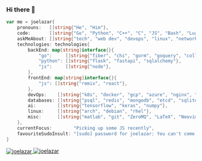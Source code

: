 ### Hi there 👋

```go
var me = joelazar{
	pronouns:   []string{"He", "Him"},
	code:       []string{"Go", "Python", "C++", "C", "JS", "Bash", "Lua"},
	askMeAbout: []string{"tech", "web dev", "devops", "linux", "networking"},
	technologies: technologies{
		backEnd: map[string]interface{}{
			"go":     []string{"fiber", "chi", "gorm", "goquery", "colly"},
			"python": []string{"flask", "fastapi", "sqlalchemy"},
			"js":     []string{"node"},
		},
		frontEnd: map[string]interface{}{
			"js": []string{"remix", "react"},
		},
		devOps:    []string{"k8s", "docker", "gcp", "azure", "nginx", "GitlabCI", "CircleCI", "Github Actions"},
		databases: []string{"psql", "redis", "mongodb", "etcd", "sqlite"},
		ai:        []string{"tensorflow", "keras", "numpy"},
		linux:     []string{"arch", "debian", "rhel"},
		misc:      []string{"matlab", "git", "ZeroMQ", "LaTeX", "Neovim"},
	},
	currentFocus:        "Picking up some JS recently",
	favouriteSudoInsult: "[sudo] password for joelazar: You can't come in. Our tiger has got flu",
}
```

<a href="https://github.com/anuraghazra/github-readme-stats">
  <img align="center" src="https://github-readme-stats.vercel.app/api?username=joelazar&show_icons=true&theme=dracula&count_private=true&include_all_commits=true" alt="joelazar" />
</a>
<a href="https://github.com/anuraghazra/github-readme-stats">
  <img align="top" src="https://github-readme-stats.vercel.app/api/top-langs/?username=joelazar&show_icons=true&theme=dracula&hide=matlab,css,html" alt="joelazar" />
</a>

